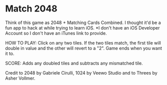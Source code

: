 Match 2048
=========

Think of this game as 2048 + Matching Cards Combined. 
I thought it'd be a fun app to hack at while trying to learn iOS.
*I don't have an iOS Developer Account so I don't have an iTunes link to provide.

HOW TO PLAY: Click on any two tiles. 
If the two tiles match, the first tile will double in value and the other will revert to a "2".
Game ends when you want it to.

SCORE: Adds any doubled tiles and subtracts any mismatched tile.

Credit to 2048 by Gabriele Cirulli, 1024 by Veewo Studio and to Threes by Asher Vollmer.
